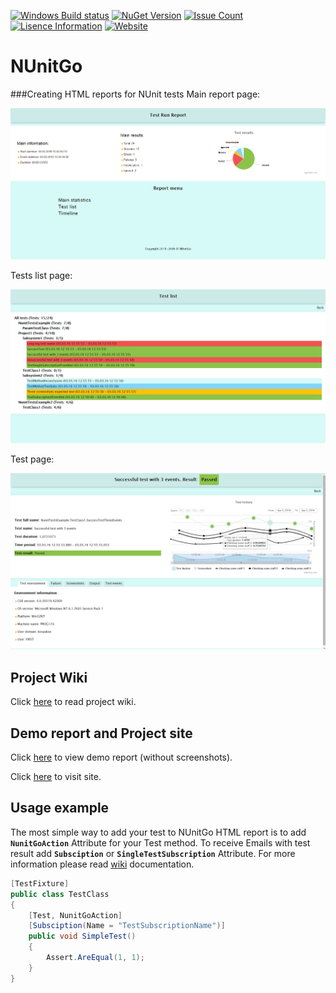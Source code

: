[![Windows Build status](https://ci.appveyor.com/api/projects/status/github/elv1s42/nunitgo?branch=master&svg=true)](https://ci.appveyor.com/project/elv1s42/nunitgo/branch/master)
[![NuGet Version](https://img.shields.io/nuget/v/NUnitGo.svg)](https://www.nuget.org/packages/NUnitGo/)
[![Issue Count](https://codeclimate.com/github/elv1s42/NUnitGo/badges/issue_count.svg)](https://codeclimate.com/github/elv1s42/NUnitGo)
[![Lisence Information](https://img.shields.io/npm/l/express.svg)](https://github.com/elv1s42/NUnitGo/blob/master/LICENSE.txt)
[![Website](https://img.shields.io/badge/Website-visit-brightgreen.svg)](http://elv1s42.github.io/NUnitGo/)

# NUnitGo
###Creating HTML reports for NUnit tests
Main report page:
<p align="center">
  <img src="https://github.com/elv1s42/NUnitGo/blob/master/ReportScreenshots/mainPage.png?raw=true" alt="Main page screenshot">
</p>
Tests list page:
<p align="center">
  <img src="https://github.com/elv1s42/NUnitGo/blob/master/ReportScreenshots/testListPage.png?raw=true" alt="Test list page screenshot">
</p>
Test page:
<p align="center">
  <img src="https://github.com/elv1s42/NUnitGo/blob/master/ReportScreenshots/testPage.png?raw=true" alt="Test page screenshot">
</p>

## Project Wiki

Click [here](https://github.com/elv1s42/NUnitGo/wiki) to read project wiki.

## Demo report and Project site

Click [here](http://elv1s42.github.io/NUnitGo/ReportExample/) to view demo report (without screenshots).

Click [here](http://elv1s42.github.io/NUnitGo/) to visit site.

##  Usage example

The most simple way to add your test to NUnitGo HTML report is to add **`NunitGoAction`** Attribute for your Test method. To receive Emails with test result add **`Subsciption`** or **`SingleTestSubscription`** Attribute. For more information please read [wiki](https://github.com/elv1s42/NUnitGo/wiki) documentation.

```csharp
[TestFixture]
public class TestClass
{
    [Test, NunitGoAction]
    [Subsciption(Name = "TestSubscriptionName")]
    public void SimpleTest()
    {
        Assert.AreEqual(1, 1);
    }
}
```
